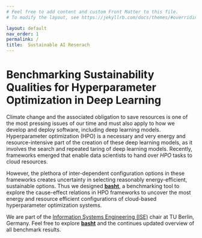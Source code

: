 ```yaml
---
# Feel free to add content and custom Front Matter to this file.
# To modify the layout, see https://jekyllrb.com/docs/themes/#overriding-theme-defaults

layout: default
nav_order: 1
permalink: /
title:  Sustainable AI Reserach
---
```

# Benchmarking Sustainability Qualities for Hyperparameter Optimization in Deep Learning

Climate change and the associated obligation to save resources is one of the most pressing issues of our time and must also apply to how we develop and deploy software, including deep learning models.
Hyperparameter optimization (HPO) is a necessary and very energy and resource-intensive part of the creation of these deep learning models, as it involves the search and repeated taring of deep learning models.
Recently, frameworks emerged that enable data scientists to hand over *HPO* tasks to cloud resources.

However, the plethora of inter-dependent configuration options in these frameworks creates uncertainty in selecting reasonably energy-efficient, sustainable options.
Thus we designed [**basht**](/00_bashed/), a benchmarking tool to explore the cause-effect relations in HPO frameworks to uncover the most energy and resource efficient configurations of cloud-based hyperparameter optimization systems.

We are part of the [Information Systems Engineering (ISE)](https://tu.berlin/ise) chair at TU Berlin, Germany.
Feel free to explore [**basht**](/00_bashed/) and the continues updated overview of all benchmark results.
